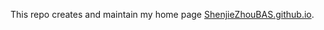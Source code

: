 This repo creates and maintain my home page [ShenjieZhouBAS.github.io](https://shenjiezhoubas.github.io).
